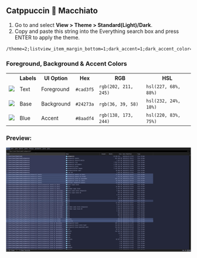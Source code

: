 ## Catppuccin 🌺 Macchiato

1. Go to and select **View > Theme > Standard(Light)/Dark**.
2. Copy and paste this string into the Everything search box and press ENTER to apply the theme.

```
/theme=2;listview_item_margin_bottom=1;dark_accent=1;dark_accent_color=#8aadf4;selected_border=1;dark_selected_border_color=#8aadf4;dark_highlight_background_color=#5b6078;dark_highlight_foreground_color=#cad3f5;dark_translucent_selection_rectangle_background_color=#24273a;dark_translucent_selection_rectangle_border_color=#8aadf4
```

### Foreground, Background & Accent Colors
<table>
	<tr>
		<th></th>
		<th>Labels</th>
		<th>UI Option</th>
		<th>Hex</th>
		<th>RGB</th>
		<th>HSL</th>
	</tr>
	<tr>
		<td><img src="https://pomf2.lain.la/f/yllwd6vt.png" width="23"/></td>
		<td>Text</td>
		<td>Foreground</td>
		<td><code>#cad3f5</code></td>
		<td><code>rgb(202, 211, 245)</code></td>
		<td><code>hsl(227, 68%, 88%)</code></td>
	</tr>
	<tr>
		<td><img src="https://pomf2.lain.la/f/lw72t1h6.png" width="23"/></td>
		<td>Base</td>
		<td>Background</td>
		<td><code>#24273a</code></td>
		<td><code>rgb(36, 39, 58)</code></td>
		<td><code>hsl(232, 24%, 18%)</code></td>
	</tr>
	<tr>
		<td><img src="https://pomf2.lain.la/f/oiqfhh3e.png" width="23"/></td>
		<td>Blue</td>
		<td>Accent</td>
		<td><code>#8aadf4</code></td>
		<td><code>rgb(138, 173, 244)</code></td>
		<td><code>hsl(220, 83%, 75%)</code></td>
	</tr>
</table>

### Preview:

<p align="center">
	<img src="../../assets/macchiato.webp"/>
</p>